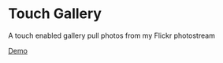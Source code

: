 # Touch Gallery
A touch enabled gallery pull photos from my Flickr photostream

[Demo](https://vigorous-wiles-90f4a0.netlify.app/)
